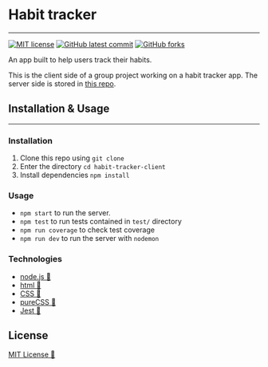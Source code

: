 # Habit tracker

---

<!-- badges -->
[![MIT license](https://img.shields.io/badge/License-MIT-green.svg)](https://opensource.org/licenses/mit-license.php)
[![GitHub latest commit](https://img.shields.io/github/last-commit/Dafe-akaka/habit-tracker-client.svg)](https://GitHub.com/Dafe-akaka/habit-tracker-client/commit/)
[![GitHub forks](https://img.shields.io/github/forks/Dafe-akaka/habit-tracker-client.svg)](https://GitHub.com/Dafe-akaka/habit-tracker-client)

An app built to help users track their habits.

This is the client side of a group project working on a habit tracker app.
The server side is stored in [this repo](https://github.com/Dafe-akaka/habit-tracker-server).

## Installation & Usage
---

### Installation

1. Clone this repo using `git clone`
2. Enter the directory `cd habit-tracker-client`
3. Install dependencies `npm install`
   
### Usage

* `npm start` to run the server.
* `npm test` to run tests contained in `test/` directory
* `npm run coverage` to check test coverage
* `npm run dev` to run the server with `nodemon`

### Technologies

* [node.js 🔗](https://nodejs.org/) 
* [html 🔗](https://developer.mozilla.org/en-US/docs/Web/HTML) 
* [CSS 🔗](https://developer.mozilla.org/en-US/docs/Web/CSS) 
* [pureCSS 🔗](https://purecss.io/) 
* [Jest 🔗](https://jestjs.io/)

<!-- ### Routes


| **URL** | **HTTP Verb** |  **Action**| **Result (to edit)** 
|------------|-------------|------------|-------------|
| /habits/         | GET       | index  | Return all data |
| /habits/new      | GET       | new    | Return a specific thing |
| /habits          | POST      | create | Create a new thing | 
| /habits/:id      | GET       | show   | Return a specific thing |  
| /habits/:id/edit | GET       | edit   | Return a thing of a specific thing |     
| /habits/:id      | PATCH/PUT | update | Add or remove a specific thing |
| /habits/:id      | DELETE    | destroy| Delete something specific | -->

## License

[MIT License 🔗](https://opensource.org/licenses/mit-license.php)

